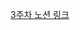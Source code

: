 [3주차 노션 링크](https://mianayoungkim.notion.site/e1783bfd357f4374899b52bb8bf18c6e?v=270e539a00fc4ab38e3b11c824c61ac2&pvs=4)
